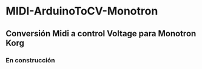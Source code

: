# MIDI-ArduinoToCV-Monotron
## Conversión Midi a control Voltage para Monotron Korg
### En construcción
